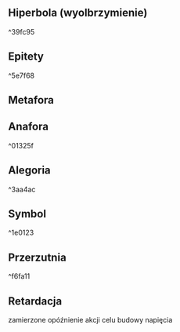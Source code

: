 
## Hiperbola (wyolbrzymienie)

^39fc95


## Epitety

^5e7f68

## Metafora

## Anafora

^01325f

## Alegoria

^3aa4ac

## Symbol

^1e0123

## Przerzutnia

^f6fa11

## Retardacja

zamierzone opóźnienie akcji celu budowy napięcia